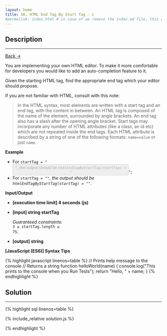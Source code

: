 ```yaml
---
layout: home
title: 56. HTML End Tag By Start Tag - c
#permalink: index.html # in case of we remove the index.md file, this doc will be the index page
---
```


<div class="row">
<div class="columnStmt" markdown="1">

## Description
---

[Back -> ](../README.md)

You are implementing your own HTML editor. To make it more comfortable for developers you would like to add an auto-completion feature to it.

Given the starting HTML tag, find the appropriate end tag which your editor should propose.

If you are not familiar with HTML, consult with this note:

> In the HTML syntax, most elements are written with a start tag and an end tag, with the content in between. An HTML tag is composed of the name of the element, surrounded by angle brackets. An end tag also has a slash after the opening angle bracket. Start tags may incorporate any number of HTML attributes (like a class, an id etc) which are not repeated inside the end tags. Each HTML attribute is described by a string of one of the following formats: <code>name=value</code> or just <code>name</code>.

**Example**

- For <code>startTag = "<button type='button' disabled>"</code>, the output should be
  <code>htmlEndTagByStartTag(startTag) = "</button>"</code>;
- For <code>startTag = "<i>"</code>, the output should be
  <code>htmlEndTagByStartTag(startTag) = "</i>"</code>.

**Input/Output**

- **[execution time limit] 4 seconds (js)**

- **[input] string startTag**

  _Guaranteed constraints:_<br>
  <code>3 ≤ startTag.length ≤ 75</code>.

- **[output] string**

**[JavaScript (ES6)] Syntax Tips**

{% highlight javascript linenos=table %}
// Prints help message to the console
// Returns a string
function helloWorld(name) {
console.log("This prints to the console when you Run Tests");
return "Hello, " + name;
}
{% endhighlight %}

</div>
<div class="columnSol" markdown="1">

## Solution

---

{% highlight sql linenos=table %}

{% include_relative solution.js %}

{% endhighlight %}

</div>
</div>
